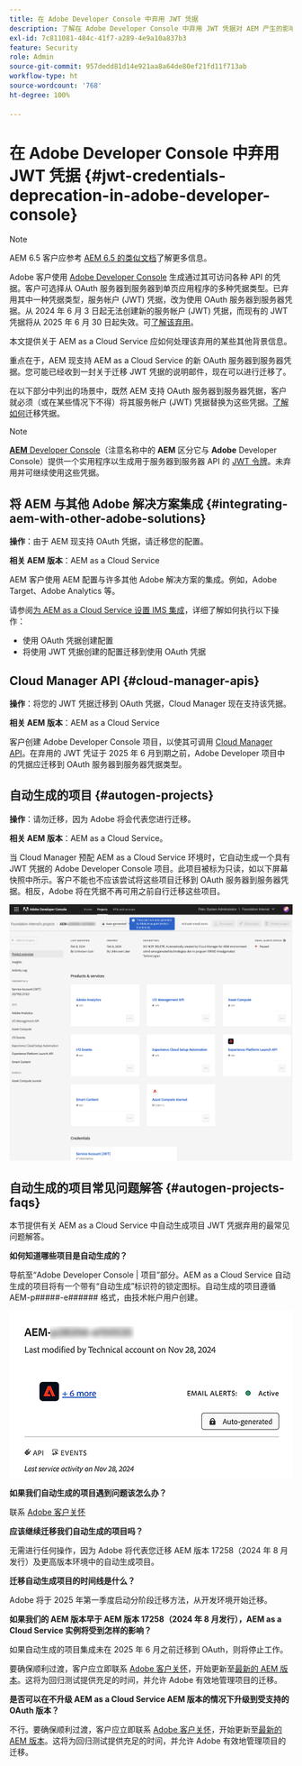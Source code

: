 ```yaml
---
title: 在 Adobe Developer Console 中弃用 JWT 凭据
description: 了解在 Adobe Developer Console 中弃用 JWT 凭据对 AEM 产生的影响。
exl-id: 7c811081-484c-41f7-a289-4e9a10a837b3
feature: Security
role: Admin
source-git-commit: 957dedd81d14e921aa8a64de80ef21fd11f713ab
workflow-type: ht
source-wordcount: '768'
ht-degree: 100%

---
```


# 在 Adobe Developer Console 中弃用 JWT 凭据 {#jwt-credentials-deprecation-in-adobe-developer-console}

>[!NOTE]
>
>AEM 6.5 客户应参考 [AEM 6.5 的类似文档](https://experienceleague.adobe.com/zh-hans/docs/experience-manager-65/content/security/jwt-credentials-deprecation-in-adobe-developer-console)了解更多信息。

Adobe 客户使用 [Adobe Developer Console](https://developer.adobe.com/console) 生成通过其可访问各种 API 的凭据。客户可选择从 OAuth 服务器到服务器到单页应用程序的多种凭据类型。已弃用其中一种凭据类型，服务帐户 (JWT) 凭据，改为使用 OAuth 服务器到服务器凭据。从 2024 年 6 月 3 日起无法创建新的服务帐户 (JWT) 凭据，而现有的 JWT 凭据将从 2025 年 6 月 30 日起失效。可[了解该弃用](https://developer.adobe.com/developer-console/docs/guides/authentication/ServerToServerAuthentication/migration/)。

本文提供关于 AEM as a Cloud Service 应如何处理该弃用的某些其他背景信息。

重点在于，AEM 现支持 AEM as a Cloud Service 的新 OAuth 服务器到服务器凭据。您可能已经收到一封关于迁移 JWT 凭据的说明邮件，现在可以进行迁移了。

在以下部分中列出的场景中，既然 AEM 支持 OAuth 服务器到服务器凭据，客户就必须（或在某些情况下不得）将其服务帐户 (JWT) 凭据替换为这些凭据。[了解如何](https://developer.adobe.com/developer-console/docs/guides/authentication/ServerToServerAuthentication/migration/#migration-overview)迁移凭据。

>[!NOTE]
>
>[**AEM** Developer Console](/help/implementing/developing/introduction/development-guidelines.md#crxde-lite-and-developer-console)（注意名称中的 **AEM** 区分它与 **Adobe** Developer Console）提供一个实用程序以生成用于服务器到服务器 API 的 [JWT 令牌](/help/implementing/developing/introduction/generating-access-tokens-for-server-side-apis.md)。未弃用并可继续使用这些凭据。

## 将 AEM 与其他 Adobe 解决方案集成 {#integrating-aem-with-other-adobe-solutions}

**操作**：由于 AEM 现支持 OAuth 凭据，请迁移您的配置。

**相关 AEM 版本**：AEM as a Cloud Service

AEM 客户使用 AEM 配置与许多其他 Adobe 解决方案的集成。例如，Adobe Target、Adobe Analytics 等。

请参阅[为 AEM as a Cloud Service 设置 IMS 集成](/help/security/setting-up-ims-integrations-for-aem-as-a-cloud-service.md)，详细了解如何执行以下操作：

* 使用 OAuth 凭据创建配置
* 将使用 JWT 凭据创建的配置迁移到使用 OAuth 凭据

## Cloud Manager API {#cloud-manager-apis}

**操作**：将您的 JWT 凭据迁移到 OAuth 凭据，Cloud Manager 现在支持该凭据。

**相关 AEM 版本**：AEM as a Cloud Service

客户创建 Adobe Developer Console 项目，以使其可调用 [Cloud Manager API](https://developer.adobe.com/experience-cloud/cloud-manager/guides/getting-started/create-api-integration/)。在弃用的 JWT 凭证于 2025 年 6 月到期之前，Adobe Developer 项目中的凭据应迁移到 OAuth 服务器到服务器凭据类型。

## 自动生成的项目 {#autogen-projects}

**操作**：请勿迁移，因为 Adobe 将会代表您进行迁移。

**相关 AEM 版本**：AEM as a Cloud Service。

当 Cloud Manager 预配 AEM as a Cloud Service 环境时，它自动生成一个具有 JWT 凭据的 Adobe Developer Console 项目。此项目被标为只读，如以下屏幕快照中所示。客户不能也不应该尝试将这些项目迁移到 OAuth 服务器到服务器凭据。相反，Adobe 将在凭据不再可用之前自行迁移这些项目。

![自动生成的项目](/help/security/assets/jwt-deprecation-autogen-projects.png)

## 自动生成的项目常见问题解答 {#autogen-projects-faqs}

本节提供有关 AEM as a Cloud Service 中自动生成项目 JWT 凭据弃用的最常见问题解答。

**如何知道哪些项目是自动生成的？**

导航至“Adobe Developer Console | 项目”部分。AEM as a Cloud Service 自动生成的项目将有一个带有“自动生成”标识符的锁定图标。自动生成的项目遵循 AEM-p#####-e###### 格式，由技术帐户用户创建。

![自动生成的项目](/help/security/assets/jwt-alert.png)

**如果我们自动生成的项目遇到问题该怎么办？**

联系 [Adobe 客户关怀](https://helpx.adobe.com/cn/enterprise/using/support-for-experience-cloud.html) 

**应该继续迁移我们自动生成的项目吗？**

无需进行任何操作，因为 Adobe 将代表您迁移 AEM 版本 17258（2024 年 8 月发行）及更高版本环境中的自动生成项目。

**迁移自动生成项目的时间线是什么？**

Adobe 将于 2025 年第一季度启动分阶段迁移方法，从开发环境开始迁移。

**如果我们的 AEM 版本早于 AEM 版本 17258（2024 年 8 月发行），AEM as a Cloud Service 实例将受到怎样的影响？**

如果自动生成的项目集成未在 2025 年 6 月之前迁移到 OAuth，则将停止工作。

要确保顺利过渡，客户应立即联系 [Adobe 客户关怀](https://helpx.adobe.com/cn/enterprise/using/support-for-experience-cloud.html)，开始更新至[最新的 AEM 版本](https://experienceleague.adobe.com/zh-hans/docs/experience-manager-cloud-service/content/release-notes/maintenance/latest)。这将为回归测试提供充足的时间，并允许 Adobe 有效地管理项目的迁移。

**是否可以在不升级 AEM as a Cloud Service AEM 版本的情况下升级到受支持的 OAuth 版本？**

不行。要确保顺利过渡，客户应立即联系 [Adobe 客户关怀](https://helpx.adobe.com/cn/enterprise/using/support-for-experience-cloud.html)，开始更新至[最新的 AEM 版本](https://experienceleague.adobe.com/zh-hans/docs/experience-manager-cloud-service/content/release-notes/maintenance/latest)。这将为回归测试提供充足的时间，并允许 Adobe 有效地管理项目的迁移。
